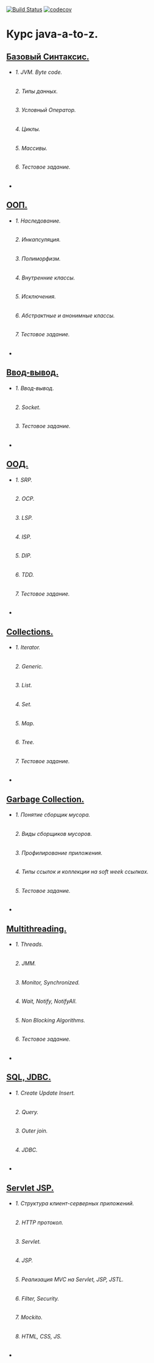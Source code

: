 [![Build Status](https://travis-ci.org/Error4ik/java-a-to-z.svg?branch=master)](https://travis-ci.org/Error4ik/java-a-to-z)
[![codecov](https://codecov.io/gh/Error4ik/java-a-to-z/branch/master/graph/badge.svg)](https://codecov.io/gh/Error4ik/java-a-to-z)
# Курс java-a-to-z.

## [Базовый Синтаксис.](https://github.com/Error4ik/java-a-to-z/tree/master/chapter1)
*
    ###### 1. JVM. Byte code.
    ###### 2. Типы данных.
    ###### 3. Условный Оператор.
    ###### 4. Циклы.
    ###### 5. Массивы.
    ###### 6. Тестовое задание.
*
## [ООП.](https://github.com/Error4ik/java-a-to-z/tree/master/chapter2)
*
    ###### 1. Наследование.
    ###### 2. Инкапсуляция.
    ###### 3. Полиморфизм.
    ###### 4. Внутренние классы.
    ###### 5. Исключения.
    ###### 6. Абстрактные и анонимные классы.
    ###### 7. Тестовое задание.
*
## [Ввод-вывод.](https://github.com/Error4ik/java-a-to-z/tree/master/chapter3)
*
   ###### 1. Ввод-вывод.
   ###### 2. Socket.
   ###### 3. Тестовое задание.
*
## [ООД.](https://github.com/Error4ik/java-a-to-z/tree/master/chapter4)
*
    ###### 1. SRP.
    ###### 2. OCP.
    ###### 3. LSP.
    ###### 4. ISP.
    ###### 5. DIP.
    ###### 6. TDD.
    ###### 7. Тестовое задание.
*
## [Collections.](https://github.com/Error4ik/java-a-to-z/tree/master/chapter5)
*
    ###### 1. Iterator.
    ###### 2. Generic.
    ###### 3. List.
    ###### 4. Set.
    ###### 5. Map.
    ###### 6. Tree.
    ###### 7. Тестовое задание.
*
## [Garbage Collection.](https://github.com/Error4ik/java-a-to-z/tree/master/chapter6)
*
    ######  1. Понятие сборщик мусора.
    ######  2. Виды сборщиков мусоров.
    ######  3. Профилирование приложения.
    ######  4. Типы ссылок и коллекции на soft week ссылках.
    ######  5. Тестовое задание.
*
## [Multithreading.](https://github.com/Error4ik/java-a-to-z/tree/master/chapter7)
*
    ###### 1. Threads.
    ###### 2. JMM.
    ###### 3. Monitor, Synchronized.
    ###### 4. Wait, Notify, NotifyAll.
    ###### 5. Non Blocking Algorithms.
    ###### 6. Тестовое задание.
*
## [SQL, JDBC.](https://github.com/Error4ik/java-a-to-z/tree/master/chapter8)
*
    ###### 1. Create Update Insert.
    ###### 2. Query.
    ###### 3. Outer join.
    ###### 4. JDBC.
*
## [Servlet JSP.](https://github.com/Error4ik/java-a-to-z/tree/master/chapter9)
*
    ###### 1. Структура клиент-серверных приложений.
    ###### 2. HTTP протокол.
    ###### 3. Servlet.
    ###### 4. JSP.
    ###### 5. Реализация MVC на Servlet, JSP, JSTL.
    ###### 6. Filter, Security.
    ###### 7. Mockito.
    ###### 8. HTML, CSS, JS.
*
